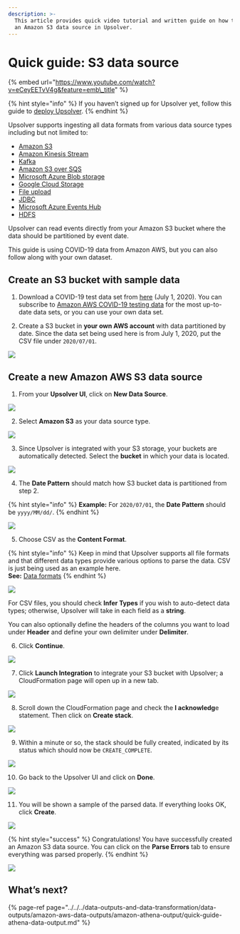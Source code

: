 ```yaml
---
description: >-
  This article provides quick video tutorial and written guide on how to create
  an Amazon S3 data source in Upsolver.
---
```


# Quick guide: S3 data source

{% embed url="https://www.youtube.com/watch?v=eCeyEETvV4g&feature=emb\_title" %}

{% hint style="info" %}
If you haven’t signed up for Upsolver yet, follow this guide to [deploy Upsolver](../../../getting-started/start-using-upsolver/upsolver-deployment-guide.md). 
{% endhint %}

Upsolver supports ingesting all data formats from various data source types including but not limited to:  

* [Amazon S3](./)
* [Amazon Kinesis Stream](../amazon-kinesis-stream-data-source.md)
* [Kafka](../../kafka-data-output.md)
* [Amazon S3 over SQS](../amazon-s3-over-sqs-data-source.md)
* [Microsoft Azure Blob storage](../../microsoft-azure-data-sources/microsoft-azure-blob-storage-data-sou.md)
* [Google Cloud Storage](../../google-cloud-storage-data-source.md)
* [File upload ](../../additional-data-sources.md)
* [JDBC](../../jdbc.md)
* [Microsoft Azure Events Hub](../../microsoft-azure-data-sources/microsoft-azure-events-hub-data-source.md)
* [HDFS](../../hdfs-data-source.md)

Upsolver can read events directly from your Amazon S3 bucket where the data should be partitioned by event date. 

This guide is using COVID-19 data from Amazon AWS, but you can also follow along with your own dataset.

## Create an S3 bucket with sample data

1. Download a COVID-19 test data set from [here](https://drive.google.com/file/d/1YsM5XtlYhiqFV3BND2pN3A9UcxNXe42u/view?usp=sharing) \(July 1, 2020\). You can subscribe to [Amazon AWS COVID-19 testing data](https://aws.amazon.com/marketplace/pp/Coronavirus-Disease-COVID-19-Testing-Data-The-COVI/prodview-a2ev4blctqkwc) for the most up-to-date data sets, or you can use your own data set.

2. Create a S3 bucket in **your own AWS account** with data partitioned by date. Since the data set being used here is from July 1, 2020, put the CSV file under `2020/07/01`.

![](../../../.gitbook/assets/screen-shot-2020-09-05-at-10.45.36-am.png)

## Create a new Amazon AWS S3 data source

1. From your **Upsolver UI**, click on **New Data Source**.

![](../../../.gitbook/assets/screen-shot-2020-09-05-at-10.47.25-am.png)

2. Select **Amazon S3** as your data source type.

![](../../../.gitbook/assets/screen-shot-2020-09-05-at-10.49.46-am.png)

3. Since Upsolver is integrated with your S3 storage, your buckets are automatically detected. Select the **bucket** in which your data is located.

![](https://www.upsolver.com/wp-content/uploads/2020/07/Screen-Shot-2020-07-07-at-14.11.31.png)

4.  The **Date Pattern** should match how S3 bucket data is partitioned from step 2.

{% hint style="info" %}
**Example:** For `2020/07/01`, the **Date Pattern** should be `yyyy/MM/dd/`.
{% endhint %}

![](https://www.upsolver.com/wp-content/uploads/2020/07/Screen-Shot-2020-07-07-at-14.11.43.png)

5. Choose CSV as the **Content Format**. 

{% hint style="info" %}
Keep in mind that Upsolver supports all file formats and that different data types provide various options to parse the data. CSV is just being used as an example here.  
**See:** [Data formats](../../../getting-started/glossary/data-formats.md)
{% endhint %}

![](https://www.upsolver.com/wp-content/uploads/2020/07/Screen-Shot-2020-07-07-at-14.11.59.png)

For CSV files, you should check **Infer Types** if you wish to auto-detect data types; otherwise, Upsolver will take in each field as a **string**. 

You can also optionally define the headers of the columns you want to load under **Header** and define your own delimiter under **Delimiter**.

6. Click **Continue**. 

![](https://www.upsolver.com/wp-content/uploads/2020/07/Screen-Shot-2020-07-07-at-14.19.23.png)

7. Click **Launch Integration** to integrate your S3 bucket with Upsolver; a CloudFormation page will open up in a new tab.

![](https://www.upsolver.com/wp-content/uploads/2020/07/Screen-Shot-2020-07-07-at-14.19.30.png)

8. Scroll down the CloudFormation page and check the **I acknowledg**e statement. Then click on **Create stack**.

![](https://www.upsolver.com/wp-content/uploads/2020/07/Screen-Shot-2020-07-07-at-14.19.37.png)

9. Within a minute or so, the stack should be fully created, indicated by its status which should now be `CREATE_COMPLETE`.

![](../../../.gitbook/assets/image%20%2887%29.png)

10. Go back to the Upsolver UI and click on **Done**. 

![](https://www.upsolver.com/wp-content/uploads/2020/07/Screen-Shot-2020-07-07-at-14.19.53.png)

11. You will be shown a sample of the parsed data. If everything looks OK, click **Create**.

![](../../../.gitbook/assets/image%20%2844%29.png)

{% hint style="success" %}
Congratulations! You have successfully created an Amazon S3 data source. You can click on the **Parse Errors** tab to ensure everything was parsed properly.
{% endhint %}

![](../../../.gitbook/assets/image%20%28114%29.png)

## What’s next?

{% page-ref page="../../../data-outputs-and-data-transformation/data-outputs/amazon-aws-data-outputs/amazon-athena-output/quick-guide-athena-data-output.md" %}

